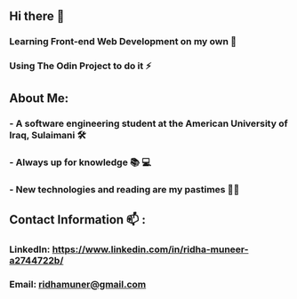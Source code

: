 ## Hi there 👋

### Learning Front-end Web Development on my own  🌱
### Using The Odin Project to do it ⚡

## About Me:

### - A software engineering student at the American University of Iraq, Sulaimani 🛠
### - Always up for knowledge 📚 💻
### - New technologies and reading are my pastimes 🧑‍💻

## Contact Information 📫 :

### LinkedIn: https://www.linkedin.com/in/ridha-muneer-a2744722b/
### Email: ridhamuner@gmail.com
<!--
**RidhaMuneer/RidhaMuneer** is a ✨ _special_ ✨ repository because its `README.md` (this file) appears on your GitHub profile.

Here are some ideas to get you started:

- 🔭 I’m currently working on ...
- 🌱 I’m currently learning ...
- 👯 I’m looking to collaborate on ...
- 🤔 I’m looking for help with ...
- 💬 Ask me about ...
- 📫 How to reach me: ...
- 😄 Pronouns: ...
- ⚡ Fun fact: ...
-->
